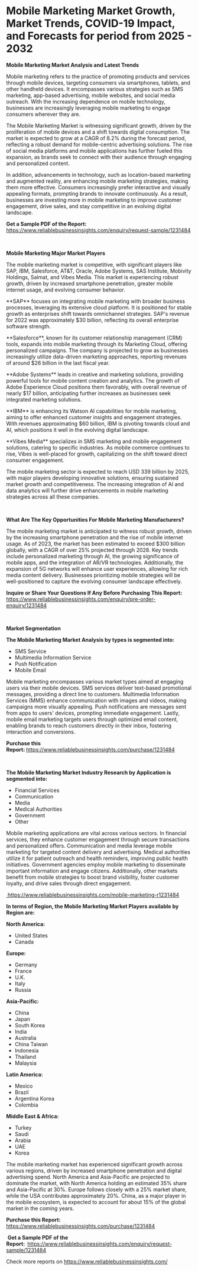 <p><h1>Mobile Marketing Market Growth, Market Trends, COVID-19 Impact, and Forecasts for period from 2025 - 2032</h1></p><p><strong>Mobile Marketing Market Analysis and Latest Trends</strong></p>
<p><p>Mobile marketing refers to the practice of promoting products and services through mobile devices, targeting consumers via smartphones, tablets, and other handheld devices. It encompasses various strategies such as SMS marketing, app-based advertising, mobile websites, and social media outreach. With the increasing dependence on mobile technology, businesses are increasingly leveraging mobile marketing to engage consumers wherever they are.</p><p>The Mobile Marketing Market is witnessing significant growth, driven by the proliferation of mobile devices and a shift towards digital consumption. The market is expected to grow at a CAGR of 8.2% during the forecast period, reflecting a robust demand for mobile-centric advertising solutions. The rise of social media platforms and mobile applications has further fueled this expansion, as brands seek to connect with their audience through engaging and personalized content.</p><p>In addition, advancements in technology, such as location-based marketing and augmented reality, are enhancing mobile marketing strategies, making them more effective. Consumers increasingly prefer interactive and visually appealing formats, prompting brands to innovate continuously. As a result, businesses are investing more in mobile marketing to improve customer engagement, drive sales, and stay competitive in an evolving digital landscape.</p></p>
<p><strong>Get a Sample PDF of the Report:&nbsp;</strong> <a href="https://www.reliablebusinessinsights.com/enquiry/request-sample/1231484?utm_campaign=3353&utm_medium=2&utm_source=Github&utm_content=ia&utm_term=11032025&utm_id=mobile-marketing">https://www.reliablebusinessinsights.com/enquiry/request-sample/1231484</a></p>
<p>&nbsp;</p>
<p><strong>Mobile Marketing Major Market Players</strong></p>
<p><p>The mobile marketing market is competitive, with significant players like SAP, IBM, Salesforce, AT&T, Oracle, Adobe Systems, SAS Institute, Mobivity Holdings, Salmat, and Vibes Media. This market is experiencing robust growth, driven by increased smartphone penetration, greater mobile internet usage, and evolving consumer behavior.</p><p>**SAP** focuses on integrating mobile marketing with broader business processes, leveraging its extensive cloud platform. It is positioned for stable growth as enterprises shift towards omnichannel strategies. SAP's revenue for 2022 was approximately $30 billion, reflecting its overall enterprise software strength.</p><p>**Salesforce**, known for its customer relationship management (CRM) tools, expands into mobile marketing through its Marketing Cloud, offering personalized campaigns. The company is projected to grow as businesses increasingly utilize data-driven marketing approaches, reporting revenues of around $26 billion in the last fiscal year.</p><p>**Adobe Systems** leads in creative and marketing solutions, providing powerful tools for mobile content creation and analytics. The growth of Adobe Experience Cloud positions them favorably, with overall revenue of nearly $17 billion, anticipating further increases as businesses seek integrated marketing solutions.</p><p>**IBM** is enhancing its Watson AI capabilities for mobile marketing, aiming to offer enhanced customer insights and engagement strategies. With revenues approximating $60 billion, IBM is pivoting towards cloud and AI, which positions it well in the evolving digital landscape.</p><p>**Vibes Media** specializes in SMS marketing and mobile engagement solutions, catering to specific industries. As mobile commerce continues to rise, Vibes is well-placed for growth, capitalizing on the shift toward direct consumer engagement.</p><p>The mobile marketing sector is expected to reach USD 339 billion by 2025, with major players developing innovative solutions, ensuring sustained market growth and competitiveness. The increasing integration of AI and data analytics will further drive enhancements in mobile marketing strategies across all these companies.</p></p>
<p>&nbsp;</p>
<p><strong>What Are The Key Opportunities For Mobile Marketing Manufacturers?</strong></p>
<p><p>The mobile marketing market is anticipated to witness robust growth, driven by the increasing smartphone penetration and the rise of mobile internet usage. As of 2023, the market has been estimated to exceed $300 billion globally, with a CAGR of over 25% projected through 2028. Key trends include personalized marketing through AI, the growing significance of mobile apps, and the integration of AR/VR technologies. Additionally, the expansion of 5G networks will enhance user experiences, allowing for rich media content delivery. Businesses prioritizing mobile strategies will be well-positioned to capture the evolving consumer landscape effectively.</p></p>
<p><strong>Inquire or Share Your Questions If Any Before Purchasing This Report:</strong> <a href="https://www.reliablebusinessinsights.com/enquiry/pre-order-enquiry/1231484?utm_campaign=3353&utm_medium=2&utm_source=Github&utm_content=ia&utm_term=11032025&utm_id=mobile-marketing">https://www.reliablebusinessinsights.com/enquiry/pre-order-enquiry/1231484</a></p>
<p>&nbsp;</p>
<p><strong>Market Segmentation</strong></p>
<p><strong>The Mobile Marketing Market Analysis by types is segmented into:</strong></p>
<p><ul><li>SMS Service</li><li>Multimedia Information Service</li><li>Push Notification</li><li>Mobile Email</li></ul></p>
<p><p>Mobile marketing encompasses various market types aimed at engaging users via their mobile devices. SMS services deliver text-based promotional messages, providing a direct line to customers. Multimedia Information Services (MMS) enhance communication with images and videos, making campaigns more visually appealing. Push notifications are messages sent from apps to users' devices, prompting immediate engagement. Lastly, mobile email marketing targets users through optimized email content, enabling brands to reach customers directly in their inbox, fostering interaction and conversions.</p></p>
<p><strong>Purchase this Report:&nbsp;</strong><a href="https://www.reliablebusinessinsights.com/purchase/1231484?utm_campaign=3353&utm_medium=2&utm_source=Github&utm_content=ia&utm_term=11032025&utm_id=mobile-marketing">https://www.reliablebusinessinsights.com/purchase/1231484</a></p>
<p>&nbsp;</p>
<p><strong>The Mobile Marketing Market Industry Research by Application is segmented into:</strong></p>
<p><ul><li>Financial Services</li><li>Communication</li><li>Media</li><li>Medical Authorities</li><li>Government</li><li>Other</li></ul></p>
<p><p>Mobile marketing applications are vital across various sectors. In financial services, they enhance customer engagement through secure transactions and personalized offers. Communication and media leverage mobile marketing for targeted content delivery and advertising. Medical authorities utilize it for patient outreach and health reminders, improving public health initiatives. Government agencies employ mobile marketing to disseminate important information and engage citizens. Additionally, other markets benefit from mobile strategies to boost brand visibility, foster customer loyalty, and drive sales through direct engagement.</p></p>
<p><a href="https://www.reliablebusinessinsights.com/mobile-marketing-r1231484?utm_campaign=3353&utm_medium=2&utm_source=Github&utm_content=ia&utm_term=11032025&utm_id=mobile-marketing">&nbsp;https://www.reliablebusinessinsights.com/mobile-marketing-r1231484</a></p>
<p><strong>In terms of Region, the Mobile Marketing Market Players available by Region are:</strong></p>
<p>
    <p> <strong> North America: </strong>
        <ul>
            <li>United States</li>
            <li>Canada</li>
        </ul>
        </p> 
    <p> <strong> Europe: </strong>
        <ul>
            <li>Germany</li>
            <li>France</li>
            <li>U.K.</li>
            <li>Italy</li>
            <li>Russia</li>
        </ul>
        </p> 
    <p> <strong> Asia-Pacific: </strong>
        <ul>
            <li>China</li>
            <li>Japan</li>
            <li>South Korea</li>
            <li>India</li>
            <li>Australia</li>
            <li>China Taiwan</li>
            <li>Indonesia</li>
            <li>Thailand</li>
            <li>Malaysia</li>
        </ul>
        </p> 
    <p> <strong> Latin America: </strong>
        <ul>
            <li>Mexico</li>
            <li>Brazil</li>
            <li>Argentina Korea</li>
            <li>Colombia</li>
        </ul>
        </p> 
    <p> <strong> Middle East & Africa: </strong>
        <ul>
            <li>Turkey</li>
            <li>Saudi</li>
            <li>Arabia</li>
            <li>UAE</li>
            <li>Korea</li>
        </ul>
    </p>
    </p>
<p><p>The mobile marketing market has experienced significant growth across various regions, driven by increased smartphone penetration and digital advertising spend. North America and Asia-Pacific are projected to dominate the market, with North America holding an estimated 35% share and Asia-Pacific at 30%. Europe follows closely with a 25% market share, while the USA contributes approximately 20%. China, as a major player in the mobile ecosystem, is expected to account for about 15% of the global market in the coming years.</p></p>
<p><strong>Purchase this Report: </strong><a href="https://www.reliablebusinessinsights.com/purchase/1231484?utm_campaign=3353&utm_medium=2&utm_source=Github&utm_content=ia&utm_term=11032025&utm_id=mobile-marketing">https://www.reliablebusinessinsights.com/purchase/1231484</a></p>
<p>&nbsp;<strong>Get a Sample PDF of the Report:&nbsp;&nbsp;</strong><a href="https://www.reliablebusinessinsights.com/enquiry/request-sample/1231484?utm_campaign=3353&utm_medium=2&utm_source=Github&utm_content=ia&utm_term=11032025&utm_id=mobile-marketing">https://www.reliablebusinessinsights.com/enquiry/request-sample/1231484</a></p>
<p><strong></strong></p>
<p>Check more reports on <a href="https://www.reliablebusinessinsights.com/?utm_campaign=3353&utm_medium=2&utm_source=Github&utm_content=ia&utm_term=11032025&utm_id=mobile-marketing">https://www.reliablebusinessinsights.com/</a></p>